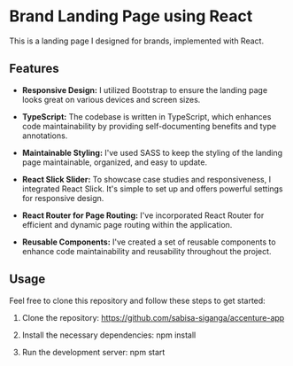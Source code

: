 # Brand Landing Page using React

This is a landing page I designed for brands, implemented with React.

## Features

- **Responsive Design:** I utilized Bootstrap to ensure the landing page looks great on various devices and screen sizes.

- **TypeScript:** The codebase is written in TypeScript, which enhances code maintainability by providing self-documenting benefits and type annotations.

- **Maintainable Styling:** I've used SASS to keep the styling of the landing page maintainable, organized, and easy to update.

- **React Slick Slider:** To showcase case studies and responsiveness, I integrated React Slick. It's simple to set up and offers powerful settings for responsive design.

- **React Router for Page Routing:** I've incorporated React Router for efficient and dynamic page routing within the application.

- **Reusable Components:** I've created a set of reusable components to enhance code maintainability and reusability throughout the project.

## Usage

Feel free to clone this repository and follow these steps to get started:

1. Clone the repository:
   https://github.com/sabisa-siganga/accenture-app

2. Install the necessary dependencies:
   npm install

3. Run the development server:
   npm start
